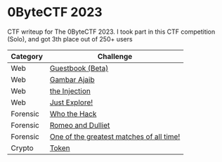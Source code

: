 # 0ByteCTF 2023
CTF writeup for The 0ByteCTF 2023. I took part in this CTF competition (Solo), and got 3th place out of 250+ users

| Category | Challenge |
| --- | --- |
| Web | [Guestbook (Beta)](/0ByteCTF%202023/Guestbook%20(Beta)/)
| Web | [Gambar Ajaib](/0ByteCTF%202023/Gambar%20Ajaib/)
| Web | [the Injection](/0ByteCTF%202023/the%20Injection/)
| Web | [Just Explore!](/0ByteCTF%202023/Just%20Explore!/)
| Forensic | [Who the Hack](/0ByteCTF%202023/Who%20the%20Hack/)
| Forensic | [Romeo and Dulliet](/0ByteCTF%202023/Romeo%20and%20Dulliet/)
| Forensic | [One of the greatest matches of all time!](/0ByteCTF%202023/One%20of%20the%20greatest%20matches%20of%20all%20time!/)
| Crypto | [Token](/0ByteCTF%202023/Token/)